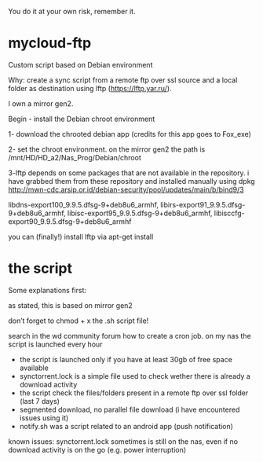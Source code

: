 You do it at your own risk, remember it.

# mycloud-ftp
Custom script based on Debian environment 

Why: create a sync script from a remote ftp over ssl source and a local folder as destination using lftp (https://lftp.yar.ru/).

I own a mirror gen2.

Begin - install the Debian chroot environment


1- download the chrooted debian app (credits for this app goes to Fox_exe)

2- set the chroot environment. on the mirror gen2 the path is /mnt/HD/HD_a2/Nas_Prog/Debian/chroot

3-lftp depends on some packages that are not available in the repository. 
i have grabbed them from these repository and installed manually using dpkg http://mwn-cdc.arsip.or.id/debian-security/pool/updates/main/b/bind9/3

libdns-export100_9.9.5.dfsg-9+deb8u6_armhf, libirs-export91_9.9.5.dfsg-9+deb8u6_armhf, libisc-export95_9.9.5.dfsg-9+deb8u6_armhf, libisccfg-export90_9.9.5.dfsg-9+deb8u6_armhf


you can (finally!) install lftp via apt-get install

# the script

Some explanations first:

as stated, this is based on mirror gen2

don’t forget to chmod + x the .sh script file!

search in the wd community forum how to create a cron job. on my nas the script is launched every hour

- the script is launched only if you have at least 30gb of free space available
- synctorrent.lock is a simple file used to check wether there is already a download activity
- the script check the files/folders present in a remote ftp over ssl folder (last 7 days)
- segmented download, no parallel file download (i have encountered issues using it)
- notify.sh was a script related to an android app (push notification)

known issues: synctorrent.lock sometimes is still on the nas, even if no download activity is on the go (e.g. power interruption)
